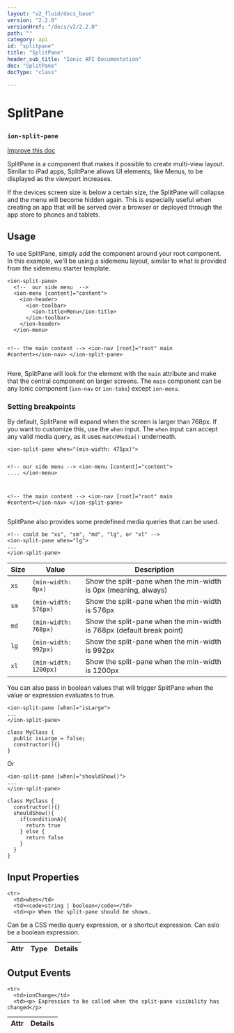 ```yaml
---
layout: "v2_fluid/docs_base"
version: "2.2.0"
versionHref: "/docs/v2/2.2.0"
path: ""
category: api
id: "splitpane"
title: "SplitPane"
header_sub_title: "Ionic API Documentation"
doc: "SplitPane"
docType: "class"

---
```










<h1 class="api-title">
<a class="anchor" name="split-pane" href="#split-pane"></a>

SplitPane
<h3><code>ion-split-pane</code></h3>






</h1>

<a class="improve-v2-docs" href="http://github.com/driftyco/ionic/edit/master//src/components/split-pane/split-pane.ts#L22">
Improve this doc
</a>






<p>SplitPane is a component that makes it possible to create multi-view layout.
Similar to iPad apps, SplitPane allows UI elements, like Menus, to be
displayed as the viewport increases.</p>
<p>If the devices screen size is below a certain size, the SplitPane will
collapse and the menu will become hidden again. This is especially useful when
creating an app that will be served over a browser or deployed through the app
store to phones and tablets.</p>




<!-- @usage tag -->

<h2><a class="anchor" name="usage" href="#usage"></a>Usage</h2>

<p>To use SplitPane, simply add the component around your root component.
In this example, we&#39;ll be using a sidemenu layout, similar to what is
provided from the sidemenu starter template.</p>
<pre><code class="lang-html">&lt;ion-split-pane&gt;
  &lt;!--  our side menu  --&gt;
  &lt;ion-menu [content]=&quot;content&quot;&gt;
    &lt;ion-header&gt;
      &lt;ion-toolbar&gt;
        &lt;ion-title&gt;Menu&lt;/ion-title&gt;
      &lt;/ion-toolbar&gt;
    &lt;/ion-header&gt;
  &lt;/ion-menu&gt;

  &lt;!-- the main content --&gt;
  &lt;ion-nav [root]=&quot;root&quot; main #content&gt;&lt;/ion-nav&gt;
&lt;/ion-split-pane&gt;
</code></pre>
<p> Here, SplitPane will look for the element with the <code>main</code> attribute and make
 that the central component on larger screens. The <code>main</code> component can be any
 Ionic component (<code>ion-nav</code> or <code>ion-tabs</code>) except <code>ion-menu</code>.</p>
<h3 id="setting-breakpoints">Setting breakpoints</h3>
<p> By default, SplitPane will expand when the screen is larger than 768px.
 If you want to customize this, use the <code>when</code> input. The <code>when</code> input can
 accept any valid media query, as it uses <code>matchMedia()</code> underneath.</p>
<pre><code>&lt;ion-split-pane when=&quot;(min-width: 475px)&quot;&gt;

  &lt;!--  our side menu  --&gt;
  &lt;ion-menu [content]=&quot;content&quot;&gt;
  ....
  &lt;/ion-menu&gt;

  &lt;!-- the main content --&gt;
  &lt;ion-nav [root]=&quot;root&quot; main #content&gt;&lt;/ion-nav&gt;
&lt;/ion-split-pane&gt;
</code></pre>
<p> SplitPane also provides some predefined media queries that can be used.</p>
<pre><code class="lang-html">&lt;!-- could be &quot;xs&quot;, &quot;sm&quot;, &quot;md&quot;, &quot;lg&quot;, or &quot;xl&quot; --&gt;
&lt;ion-split-pane when=&quot;lg&quot;&gt;
...
&lt;/ion-split-pane&gt;
</code></pre>
<table>
<thead>
<tr>
<th>Size</th>
<th>Value</th>
<th>Description</th>
</tr>
</thead>
<tbody>
<tr>
<td><code>xs</code></td>
<td><code>(min-width: 0px)</code></td>
<td>Show the split-pane when the min-width is 0px (meaning, always)</td>
</tr>
<tr>
<td><code>sm</code></td>
<td><code>(min-width: 576px)</code></td>
<td>Show the split-pane when the min-width is 576px</td>
</tr>
<tr>
<td><code>md</code></td>
<td><code>(min-width: 768px)</code></td>
<td>Show the split-pane when the min-width is 768px (default break point)</td>
</tr>
<tr>
<td><code>lg</code></td>
<td><code>(min-width: 992px)</code></td>
<td>Show the split-pane when the min-width is 992px</td>
</tr>
<tr>
<td><code>xl</code></td>
<td><code>(min-width: 1200px)</code></td>
<td>Show the split-pane when the min-width is 1200px</td>
</tr>
</tbody>
</table>
<p> You can also pass in boolean values that will trigger SplitPane when the value
 or expression evaluates to true.</p>
<pre><code class="lang-html">&lt;ion-split-pane [when]=&quot;isLarge&quot;&gt;
...
&lt;/ion-split-pane&gt;
</code></pre>
<pre><code class="lang-ts">class MyClass {
  public isLarge = false;
  constructor(){}
}
</code></pre>
<p> Or</p>
<pre><code class="lang-html">&lt;ion-split-pane [when]=&quot;shouldShow()&quot;&gt;
...
&lt;/ion-split-pane&gt;
</code></pre>
<pre><code class="lang-ts">class MyClass {
  constructor(){}
  shouldShow(){
    if(conditionA){
      return true
    } else {
      return false
    }
  }
}
</code></pre>




<!-- @property tags -->



<!-- instance methods on the class -->
<!-- input methods on the class -->
<h2><a class="anchor" name="input-properties" href="#input-properties"></a>Input Properties</h2>
<table class="table param-table" style="margin:0;">
  <thead>
    <tr>
      <th>Attr</th>
      <th>Type</th>
      <th>Details</th>
    </tr>
  </thead>
  <tbody>
    
    <tr>
      <td>when</td>
      <td><code>string | boolean</code></td>
      <td><p> When the split-pane should be shown.
Can be a CSS media query expression, or a shortcut expression.
Can aslo be a boolean expression.</p>
</td>
    </tr>
    
  </tbody>
</table>
<!-- output events on the class -->
<h2><a class="anchor" name="output-events" href="#output-events"></a>Output Events</h2>
<table class="table param-table" style="margin:0;">
  <thead>
    <tr>
      <th>Attr</th>
      <th>Details</th>
    </tr>
  </thead>
  <tbody>
    
    <tr>
      <td>ionChange</td>
      <td><p> Expression to be called when the split-pane visibility has changed</p>
</td>
    </tr>
    
  </tbody>
</table>




<!-- related link --><!-- end content block -->


<!-- end body block -->

